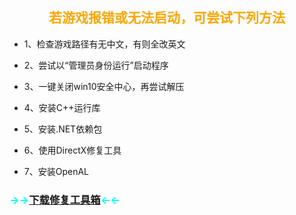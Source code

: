 ## <b><font face="黑体"><font color=orange><center>若游戏报错或无法启动，可尝试下列方法<center></font></font></b>

 * 1、检查游戏路径有无中文，有则全改英文
 
 * 2、尝试以“管理员身份运行”启动程序 <br>
 
 * 3、一键关闭win10安全中心，再尝试解压

 * 4、安装C++运行库

 * 5、安装.NET依赖包

 * 6、使用DirectX修复工具

 * 7、安装OpenAL

 ### <font color=cyan>→→[下载修复工具箱](https://cowtransfer.com/s/e13ae4ad6bcd46)←←</font>
 